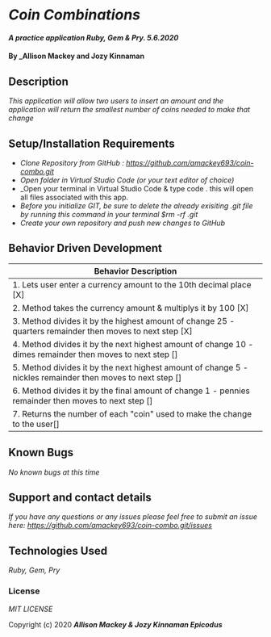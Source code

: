 # _Coin Combinations_

#### _A practice application Ruby, Gem & Pry. 5.6.2020_

#### By _**Allison Mackey and Jozy Kinnaman**

## Description

_This application will allow two users to insert an amount and the application will return the smallest number of coins needed to make that change_ 

## Setup/Installation Requirements

* _Clone Repository from GitHub : https://github.com/amackey693/coin-combo.git_
* _Open folder in Virtual Studio Code (or your text editor of choice)_
* _Open your terminal in Virtual Studio Code & type code . this will open all files associated with this app. 
* _Before you initialize GIT, be sure to delete the already exisiting .git file by running this command in your terminal $rm -rf .git_
* _Create your own repository and push new changes to GitHub_

## Behavior Driven Development 


|   Behavior Description        |
|-------------------------------|
| 1. Lets user enter a currency amount to the 10th decimal place [X]|
| 2. Method takes the currency amount & multiplys it by 100 [X]|
| 3. Method divides it by the highest amount of change 25 - quarters remainder then moves to next step [X]|
| 4. Method divides it by the next highest amount of change 10 - dimes remainder then moves to next step []|
| 5. Method divides it by the next highest amount of change 5 - nickles remainder then moves to next step []|
| 6. Method divides it by the final amount of change 1 - pennies remainder then moves to next step []|
| 7. Returns the number of each "coin" used to make the change to the user[]|

## Known Bugs

_No known bugs at this time_

## Support and contact details

_If you have any questions or any issues please feel free to submit an issue here: https://github.com/amackey693/coin-combo.git/issues_

## Technologies Used

_Ruby, Gem, Pry_ 


### License
*MIT LICENSE*

Copyright (c) 2020 **_Allison Mackey & Jozy Kinnaman Epicodus_**